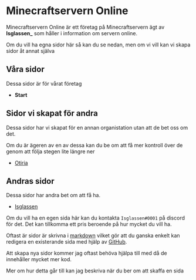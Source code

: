 # Minecraftservern Online

Minecraftservern Online är ett företag på Minecraftservern ägt av **Isglassen_** som håller i information om servern online.

Om du vill ha egna sidor här så kan du se nedan, men om vi vill kan vi skapa sidor åt annat själva

## Våra sidor

Dessa sidor är för vårat företag

- **Start**

## Sidor vi skapat för andra

Dessa sidor har vi skapat för en annan organistation utan att de bet oss om det.

Om du är ägeren av en av dessa kan du be om att få mer kontroll över de genom att följa stegen lite längre ner

- [Otiria](../otiria/)

## Andras sidor

Dessa sidor har andra bet om att få ha.

- [Isglassen](../isglassen/)

Om du vill ha en egen sida här kan du kontakta `Isglassen#0001` på discord för det. Det kan tillkomma ett pris beroende på hur mycket du vill ha.

Oftast är sidor är skrivna i [markdown](https://www.markdownguide.org) vilket gör att du ganska enkelt kan redigera en existerande sida med hjälp av [GitHub](https://github.com/Isglassen/Minecraftservern).

Att skapa nya sidor kommer jag oftast behöva hjälpa till med då de innehåller mycket mer kod.

Mer om hur detta går till kan jag beskriva när du ber om att skaffa en sida
